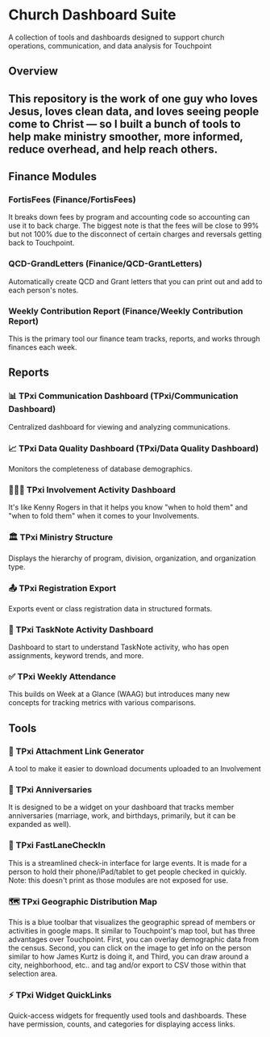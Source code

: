 # Church Dashboard Suite

A collection of tools and dashboards designed to support church operations, communication, and data analysis for Touchpoint


## Overview

This repository is the work of one guy who loves Jesus, loves clean data, and loves seeing people come to Christ — so I built a bunch of tools to help make ministry smoother, more informed, reduce overhead, and help reach others.
---

## Finance Modules

### FortisFees (Finance/FortisFees)
It breaks down fees by program and accounting code so accounting can use it to back charge. The biggest note is that the fees will be close to 99% but not 100% due to the disconnect of certain charges and reversals getting back to Touchpoint.  

### QCD-GrandLetters (Finanice/QCD-GrantLetters)
Automatically create QCD and Grant letters that you can print out and add to each person's notes.

### Weekly Contribution Report (Finance/Weekly Contribution Report)
This is the primary tool our finance team tracks, reports, and works through finances each week.

## Reports

### 📊 TPxi Communication Dashboard (TPxi/Communication Dashboard)
Centralized dashboard for viewing and analyzing communications.

### 📈 TPxi Data Quality Dashboard (TPxi/Data Quality Dashboard)
Monitors the completeness of database demographics.

### 🧑‍🤝‍🧑 TPxi Involvement Activity Dashboard
It's like Kenny Rogers in that it helps you know "when to hold them" and "when to fold them" when it comes to your Involvements.

### 🏛️ TPxi Ministry Structure
Displays the hierarchy of program, division, organization, and organization type.

### 📤 TPxi Registration Export
Exports event or class registration data in structured formats.

### 📝 TPxi TaskNote Activity Dashboard
Dashboard to start to understand TaskNote activity, who has open assignments, keyword trends, and more.

### ✅ TPxi Weekly Attendance
This builds on Week at a Glance (WAAG) but introduces many new concepts for tracking metrics with various comparisons.  

## Tools

### 🔗 TPxi Attachment Link Generator
A tool to make it easier to download documents uploaded to an Involvement

### 📅 TPxi Anniversaries
It is designed to be a widget on your dashboard that tracks member anniversaries (marriage, work, and birthdays, primarily, but it can be expanded as well).

### 🚗 TPxi FastLaneCheckIn
This is a streamlined check-in interface for large events. It is made for a person to hold their phone/iPad/tablet to get people checked in quickly. Note:  this doesn't print as those modules are not exposed for use.

### 🗺️ TPxi Geographic Distribution Map
This is a blue toolbar that visualizes the geographic spread of members or activities in google maps. It similar to Touchpoint's map tool, but has three advantages over Touchpoint. First, you can overlay demographic data from the census.  Second, you can click on the image to get info on the person similar to how James Kurtz is doing it, and Third, you can draw around a city, neighborhood, etc.. and tag and/or export to CSV those within that selection area.

### ⚡ TPxi Widget QuickLinks
Quick-access widgets for frequently used tools and dashboards.  These have permission, counts, and categories for displaying access links.
